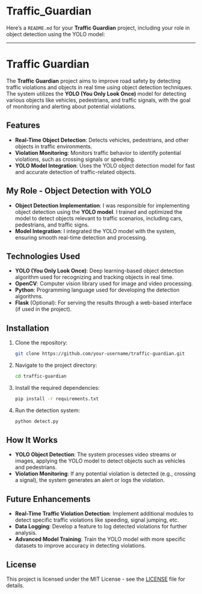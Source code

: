 # Traffic_Guardian
Here’s a `README.md` for your **Traffic Guardian** project, including your role in object detection using the YOLO model:

---

# Traffic Guardian

The **Traffic Guardian** project aims to improve road safety by detecting traffic violations and objects in real time using object detection techniques. The system utilizes the **YOLO (You Only Look Once)** model for detecting various objects like vehicles, pedestrians, and traffic signals, with the goal of monitoring and alerting about potential violations.

## Features

- **Real-Time Object Detection**: Detects vehicles, pedestrians, and other objects in traffic environments.
- **Violation Monitoring**: Monitors traffic behavior to identify potential violations, such as crossing signals or speeding.
- **YOLO Model Integration**: Uses the YOLO object detection model for fast and accurate detection of traffic-related objects.

## My Role - Object Detection with YOLO

- **Object Detection Implementation**: I was responsible for implementing object detection using the **YOLO model**. I trained and optimized the model to detect objects relevant to traffic scenarios, including cars, pedestrians, and traffic signs.
- **Model Integration**: I integrated the YOLO model with the system, ensuring smooth real-time detection and processing.

## Technologies Used

- **YOLO (You Only Look Once)**: Deep learning-based object detection algorithm used for recognizing and tracking objects in real time.
- **OpenCV**: Computer vision library used for image and video processing.
- **Python**: Programming language used for developing the detection algorithms.
- **Flask** (Optional): For serving the results through a web-based interface (if used in the project).

## Installation

1. Clone the repository:

   ```bash
   git clone https://github.com/your-username/traffic-guardian.git
   ```

2. Navigate to the project directory:

   ```bash
   cd traffic-guardian
   ```

3. Install the required dependencies:

   ```bash
   pip install -r requirements.txt
   ```

4. Run the detection system:

   ```bash
   python detect.py
   ```

## How It Works

- **YOLO Object Detection**: The system processes video streams or images, applying the YOLO model to detect objects such as vehicles and pedestrians.
- **Violation Monitoring**: If any potential violation is detected (e.g., crossing a signal), the system generates an alert or logs the violation.

## Future Enhancements

- **Real-Time Traffic Violation Detection**: Implement additional modules to detect specific traffic violations like speeding, signal jumping, etc.
- **Data Logging**: Develop a feature to log detected violations for further analysis.
- **Advanced Model Training**: Train the YOLO model with more specific datasets to improve accuracy in detecting violations.

## License

This project is licensed under the MIT License - see the [LICENSE](LICENSE) file for details.
